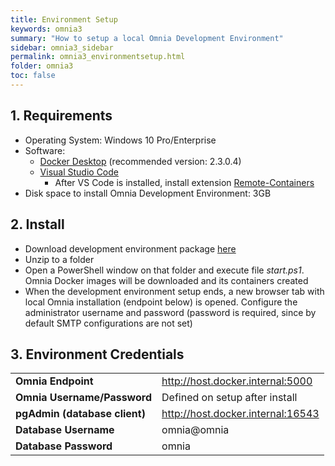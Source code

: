 ```yaml
---
title: Environment Setup
keywords: omnia3
summary: "How to setup a local Omnia Development Environment"
sidebar: omnia3_sidebar
permalink: omnia3_environmentsetup.html
folder: omnia3
toc: false
---
```


## 1. Requirements

- Operating System: Windows 10 Pro/Enterprise
- Software:
    - [Docker Desktop]((https://www.docker.com/products/docker-desktop)) (recommended version: 2.3.0.4)
    - [Visual Studio Code](https://code.visualstudio.com/download)
        - After VS Code is installed, install extension [Remote-Containers](https://marketplace.visualstudio.com/items?itemName=ms-vscode-remote.remote-containers)
- Disk space to install Omnia Development Environment: 3GB

## 2. Install 

- Download development environment package [here](omnia3_downloads.html)
- Unzip to a folder
- Open a PowerShell window on that folder and execute file *start.ps1*. Omnia Docker images will be downloaded and its containers created
- When the development environment setup ends, a new browser tab with local Omnia installation (endpoint below) is opened. Configure the administrator username and password (password is required, since by default SMTP configurations are not set)


## 3. Environment Credentials

|  |  |
| :------------ | :-------------- |
| **Omnia Endpoint** | http://host.docker.internal:5000 |
| **Omnia Username/Password** | Defined on setup after install |
| **pgAdmin (database client)** | http://host.docker.internal:16543 |
| **Database Username** | omnia@omnia |
| **Database Password** | omnia |
